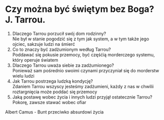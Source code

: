 # Czy można być świętym bez Boga? J. Tarrou.
1. Dlaczego Tarrou porzucił swój dom rodzinny?  
	Nie był w stanie pogodzić się z tym jak system, a w tym także jego ojciec, sakzuje ludzi na śmierć
2. Co to znaczy być zadżumionym według Tarrou?  
	Poddawać się pokusie przemocy, być częśćią morderczego systemu, który operuje światem
3. Dlaczego Tarrou uważa siebie za zadżumionego?  
	Ponieważ sam pośrednio swoimi czynami przyczyniał się do morderstw wielu ludzi
4. Jak Tarrou postrzega ludzką kondycję?  
	Zdaniem Tarrou wszyscy jesteśmy zadżumieni, każdy z nas w chwilii roztargnięcia może poddać się przemocy
5. Jaką postawę wobec życia i innych ludzi przyjął ostatecznie Tarrou?  
	Pokorę, zawsze stawać wobec ofiar

Albert Camus - Bunt przeciwko absurdowi życia
